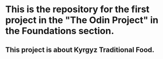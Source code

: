 # This is the repository for the first project in the "The Odin Project" in the Foundations section. 

## This project is about Kyrgyz Traditional Food.
#